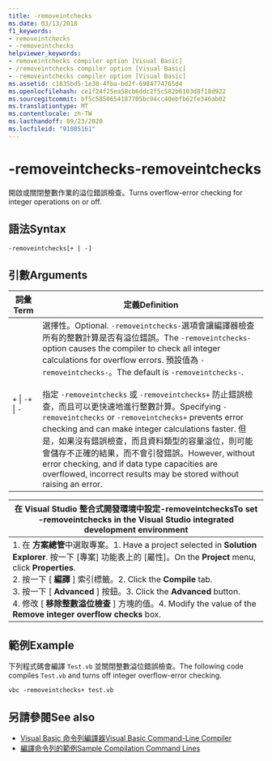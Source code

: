 ```yaml
---
title: -removeintchecks
ms.date: 03/13/2018
f1_keywords:
- removeintchecks
- -removeintchecks
helpviewer_keywords:
- removeintchecks compiler option [Visual Basic]
- /removeintchecks compiler option [Visual Basic]
- -removeintchecks compiler option [Visual Basic]
ms.assetid: c1835bd5-1e38-4fba-bd2f-6984774765d4
ms.openlocfilehash: ce1f24f25ea58cb6ddc2f5c582b6103d8f18d922
ms.sourcegitcommit: bf5c5850654187705bc94cc40ebfb62fe346ab02
ms.translationtype: MT
ms.contentlocale: zh-TW
ms.lasthandoff: 09/23/2020
ms.locfileid: "91085161"
---
```

# <a name="-removeintchecks"></a><span data-ttu-id="f91ed-102">-removeintchecks</span><span class="sxs-lookup"><span data-stu-id="f91ed-102">-removeintchecks</span></span>

<span data-ttu-id="f91ed-103">開啟或關閉整數作業的溢位錯誤檢查。</span><span class="sxs-lookup"><span data-stu-id="f91ed-103">Turns overflow-error checking for integer operations on or off.</span></span>  
  
## <a name="syntax"></a><span data-ttu-id="f91ed-104">語法</span><span class="sxs-lookup"><span data-stu-id="f91ed-104">Syntax</span></span>  
  
```console  
-removeintchecks[+ | -]  
```  
  
## <a name="arguments"></a><span data-ttu-id="f91ed-105">引數</span><span class="sxs-lookup"><span data-stu-id="f91ed-105">Arguments</span></span>  
  
|<span data-ttu-id="f91ed-106">詞彙</span><span class="sxs-lookup"><span data-stu-id="f91ed-106">Term</span></span>|<span data-ttu-id="f91ed-107">定義</span><span class="sxs-lookup"><span data-stu-id="f91ed-107">Definition</span></span>|  
|---|---|  
|<span data-ttu-id="f91ed-108">`+` &#124; `-`</span><span class="sxs-lookup"><span data-stu-id="f91ed-108">`+` &#124; `-`</span></span>|<span data-ttu-id="f91ed-109">選擇性。</span><span class="sxs-lookup"><span data-stu-id="f91ed-109">Optional.</span></span> <span data-ttu-id="f91ed-110">`-removeintchecks-`選項會讓編譯器檢查所有的整數計算是否有溢位錯誤。</span><span class="sxs-lookup"><span data-stu-id="f91ed-110">The `-removeintchecks-` option causes the compiler to check all integer calculations for overflow errors.</span></span> <span data-ttu-id="f91ed-111">預設值為 `-removeintchecks-`。</span><span class="sxs-lookup"><span data-stu-id="f91ed-111">The default is `-removeintchecks-`.</span></span><br /><br /> <span data-ttu-id="f91ed-112">指定 `-removeintchecks` 或 `-removeintchecks+` 防止錯誤檢查，而且可以更快速地進行整數計算。</span><span class="sxs-lookup"><span data-stu-id="f91ed-112">Specifying `-removeintchecks` or `-removeintchecks+` prevents error checking and can make integer calculations faster.</span></span> <span data-ttu-id="f91ed-113">但是，如果沒有錯誤檢查，而且資料類型的容量溢位，則可能會儲存不正確的結果，而不會引發錯誤。</span><span class="sxs-lookup"><span data-stu-id="f91ed-113">However, without error checking, and if data type capacities are overflowed, incorrect results may be stored without raising an error.</span></span>|  
  
|<span data-ttu-id="f91ed-114">在 Visual Studio 整合式開發環境中設定-removeintchecks</span><span class="sxs-lookup"><span data-stu-id="f91ed-114">To set -removeintchecks in the Visual Studio integrated development environment</span></span>|  
|---|  
|<span data-ttu-id="f91ed-115">1. 在 **方案總管**中選取專案。</span><span class="sxs-lookup"><span data-stu-id="f91ed-115">1.  Have a project selected in **Solution Explorer**.</span></span> <span data-ttu-id="f91ed-116">按一下 [專案] 功能表上的 [屬性]。</span><span class="sxs-lookup"><span data-stu-id="f91ed-116">On the **Project** menu, click **Properties**.</span></span> <br /><span data-ttu-id="f91ed-117">2. 按一下 [ **編譯** ] 索引標籤。</span><span class="sxs-lookup"><span data-stu-id="f91ed-117">2.  Click the **Compile** tab.</span></span><br /><span data-ttu-id="f91ed-118">3. 按一下 [ **Advanced** ] 按鈕。</span><span class="sxs-lookup"><span data-stu-id="f91ed-118">3.  Click the **Advanced** button.</span></span><br /><span data-ttu-id="f91ed-119">4. 修改 [ **移除整數溢位檢查** ] 方塊的值。</span><span class="sxs-lookup"><span data-stu-id="f91ed-119">4.  Modify the value of the **Remove integer overflow checks** box.</span></span>|  
  
## <a name="example"></a><span data-ttu-id="f91ed-120">範例</span><span class="sxs-lookup"><span data-stu-id="f91ed-120">Example</span></span>  

 <span data-ttu-id="f91ed-121">下列程式碼會編譯 `Test.vb` 並關閉整數溢位錯誤檢查。</span><span class="sxs-lookup"><span data-stu-id="f91ed-121">The following code compiles `Test.vb` and turns off integer overflow-error checking.</span></span>  
  
```console
vbc -removeintchecks+ test.vb  
```  
  
## <a name="see-also"></a><span data-ttu-id="f91ed-122">另請參閱</span><span class="sxs-lookup"><span data-stu-id="f91ed-122">See also</span></span>

- [<span data-ttu-id="f91ed-123">Visual Basic 命令列編譯器</span><span class="sxs-lookup"><span data-stu-id="f91ed-123">Visual Basic Command-Line Compiler</span></span>](index.md)
- [<span data-ttu-id="f91ed-124">編譯命令列的範例</span><span class="sxs-lookup"><span data-stu-id="f91ed-124">Sample Compilation Command Lines</span></span>](sample-compilation-command-lines.md)
